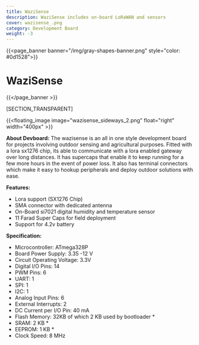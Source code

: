 ```yaml
---
title: WaziSense
description: WaziSense includes on-board LoRaWAN and sensors
cover: wazisense_.png
category: Development Board
weight: -3
---
```


{{<page_banner banner="/img/gray-shapes-banner.png" style="color: #0d1528">}}
# WaziSense
{{</page_banner >}}

[SECTION_TRANSPARENT]

{{<floating_image image="wazisense_sideways_2.png" float="right" width="400px" >}}

**About Devboard:** The wazisense is an all in one style development board for projects involving outdoor sensing and agricultural purposes. Fitted with a lora sx1276 chip, its able to communicate with a lora enabled gateway over long distances. It has supercaps that enable it to keep running for a few more hours in the event of power loss. It also has terminal connectors which make it easy to hookup peripherals and deploy outdoor solutions with ease.

**Features:**
- Lora support (SX1276 Chip)
- SMA connector with dedicated antenna
- On-Board si7021 digital humidity and temperature sensor
- 11 Farad Super Caps for field deployment
- Support for 4.2v battery

**Specification:**
- Microcontroller: ATmega328P
- Board Power Supply: 3.35 -12 V
- Circuit Operating Voltage: 3.3V
- Digital I/O Pins: 14
- PWM Pins: 6
- UART: 1
- SPI: 1
- I2C: 1
- Analog Input Pins: 6
- External Interrupts: 2
- DC Current per I/O Pin: 40 mA
- Flash Memory: 32KB of which 2 KB used by bootloader *
- SRAM: 2 KB *
- EEPROM: 1 KB *
- Clock Speed: 8 MHz